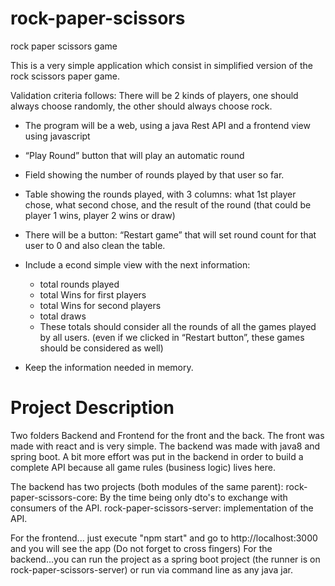 # rock-paper-scissors
rock paper scissors game

This is a very simple application which consist in simplified version of the rock scissors paper game.

Validation criteria follows: 
There will be 2 kinds of players, one should always choose randomly, the other should always choose rock.
- The program will be a web, using a java Rest API and a frontend view using javascript
- “Play Round” button that will play an automatic round
- Field showing the number of rounds played by that user so far.
- Table showing the rounds played, with 3 columns: what 1st player chose, what second chose, and the result of the round (that could be player 1 wins, player 2 wins or draw)
- There will be a button: “Restart game” that will set round count for that user to 0 and also clean the table.
- Include a econd simple view with the next information:
    - total rounds played
    - total Wins for first players
    - total Wins for second players
    - total draws
  - These totals should consider all the rounds of all the games played by all users. (even if we clicked in “Restart button”, these games should be considered as well)

- Keep the information needed in memory. 

# Project Description
Two folders Backend and Frontend for the front and the back. The front was made with react and is very simple. The backend was made with java8 and spring boot. A bit more effort was put in the backend in order to build a complete API because all game rules (business logic) lives here.

The backend has two projects (both modules of the same parent):
rock-paper-scissors-core: By the time being only dto's to exchange with consumers of the API.
rock-paper-scissors-server: implementation of the API.

For the frontend... just execute "npm start" and go to http://localhost:3000 and you will see the app (Do not forget to cross fingers)
For the backend...you can run the project as a spring boot project (the runner is on rock-paper-scissors-server) or run via command line as any java jar.
